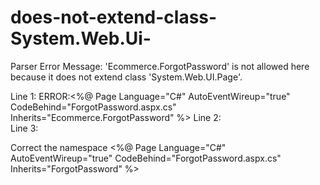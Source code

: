 # does-not-extend-class-System.Web.Ui-
Parser Error Message: 'Ecommerce.ForgotPassword' is not allowed here because it does not extend class 'System.Web.UI.Page'.


Line 1: 
ERROR:<%@ Page Language="C#" AutoEventWireup="true" CodeBehind="ForgotPassword.aspx.cs" Inherits="Ecommerce.ForgotPassword" %>
Line 2:  
Line 3: 


Correct the namespace
<%@ Page Language="C#" AutoEventWireup="true" CodeBehind="ForgotPassword.aspx.cs" Inherits="ForgotPassword" %>
